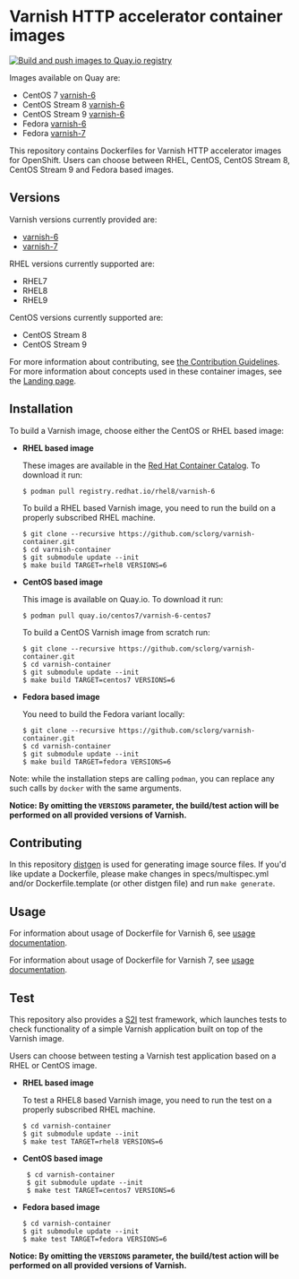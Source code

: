 Varnish HTTP accelerator container images
=========================================

[![Build and push images to Quay.io registry](https://github.com/sclorg/varnish-container/actions/workflows/build-and-push.yml/badge.svg)](https://github.com/sclorg/varnish-container/actions/workflows/build-and-push.yml)

Images available on Quay are:
* CentOS 7 [varnish-6](https://quay.io/repository/centos7/varnish-6-centos7)
* CentOS Stream 8 [varnish-6](https://quay.io/repository/sclorg/varnish-6-c8s)
* CentOS Stream 9 [varnish-6](https://quay.io/repository/sclorg/varnish-6-c9s)
* Fedora [varnish-6](https://quay.io/repository/fedora/varnish-6)
* Fedora [varnish-7](https://quay.io/repository/fedora/varnish-7)

This repository contains Dockerfiles for Varnish HTTP accelerator images for OpenShift.
Users can choose between RHEL, CentOS, CentOS Stream 8, CentOS Stream 9 and Fedora based images.


Versions
---------------
Varnish versions currently provided are:
* [varnish-6](./6)
* [varnish-7](./7)

RHEL versions currently supported are:
* RHEL7
* RHEL8
* RHEL9

CentOS versions currently supported are:
* CentOS Stream 8
* CentOS Stream 9

For more information about contributing, see
[the Contribution Guidelines](https://github.com/sclorg/welcome/blob/master/contribution.md).
For more information about concepts used in these container images, see the
[Landing page](https://github.com/sclorg/welcome).


Installation
---------------
To build a Varnish image, choose either the CentOS or RHEL based image:
* **RHEL based image**

    These images are available in the [Red Hat Container Catalog](https://catalog.redhat.com/software/containers/rhel8/varnish-6/5ba0ae68bed8bd6ee8198613?container-tabs=overview).
    To download it run:

    ```
    $ podman pull registry.redhat.io/rhel8/varnish-6
    ```

    To build a RHEL based Varnish image, you need to run the build on a properly
    subscribed RHEL machine.

    ```
    $ git clone --recursive https://github.com/sclorg/varnish-container.git
    $ cd varnish-container
    $ git submodule update --init
    $ make build TARGET=rhel8 VERSIONS=6
    ```
* **CentOS based image**

    This image is available on Quay.io. To download it run:

    ```
    $ podman pull quay.io/centos7/varnish-6-centos7
    ```

    To build a CentOS Varnish image from scratch run:

    ```
    $ git clone --recursive https://github.com/sclorg/varnish-container.git
    $ cd varnish-container
    $ git submodule update --init
    $ make build TARGET=centos7 VERSIONS=6

* **Fedora based image**

    You need to build the Fedora variant locally:

    ```
    $ git clone --recursive https://github.com/sclorg/varnish-container.git
    $ cd varnish-container
    $ git submodule update --init
    $ make build TARGET=fedora VERSIONS=6
    ```

Note: while the installation steps are calling `podman`, you can replace any such calls by `docker` with the same arguments.

**Notice: By omitting the `VERSIONS` parameter, the build/test action will be performed
on all provided versions of Varnish.**



Contributing
------------

In this repository [distgen](https://github.com/devexp-db/distgen/) is used for generating image source files. If you'd like update a Dockerfile, please make changes in specs/multispec.yml and/or Dockerfile.template (or other distgen file) and run `make generate`.


Usage
-----
For information about usage of Dockerfile for Varnish 6,
see [usage documentation](https://github.com/sclorg/varnish-container/6).

For information about usage of Dockerfile for Varnish 7,
see [usage documentation](https://github.com/sclorg/varnish-container/7).

Test
----
This repository also provides a [S2I](https://github.com/openshift/source-to-image) test framework,
which launches tests to check functionality of a simple Varnish application built on top of the Varnish image.

Users can choose between testing a Varnish test application based on a RHEL or CentOS image.

* **RHEL based image**

    To test a RHEL8 based Varnish image, you need to run the test on a properly
    subscribed RHEL machine.

    ```
    $ cd varnish-container
    $ git submodule update --init
    $ make test TARGET=rhel8 VERSIONS=6
    ```

* **CentOS based image**

   ```
    $ cd varnish-container
    $ git submodule update --init
    $ make test TARGET=centos7 VERSIONS=6
    ```

* **Fedora based image**

    ```
    $ cd varnish-container
    $ git submodule update --init
    $ make test TARGET=fedora VERSIONS=6
    ```

**Notice: By omitting the `VERSIONS` parameter, the build/test action will be performed
on all provided versions of Varnish.**
